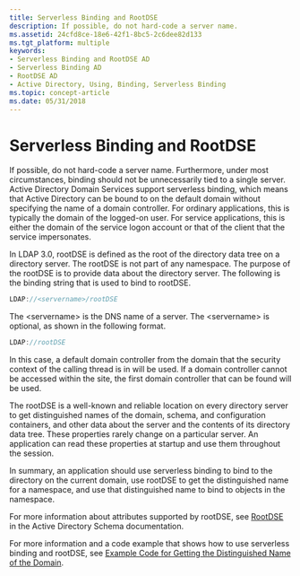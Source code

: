 ```yaml
---
title: Serverless Binding and RootDSE
description: If possible, do not hard-code a server name.
ms.assetid: 24cfd8ce-18e6-42f1-8bc5-2c6dee82d133
ms.tgt_platform: multiple
keywords:
- Serverless Binding and RootDSE AD
- Serverless Binding AD
- RootDSE AD
- Active Directory, Using, Binding, Serverless Binding
ms.topic: concept-article
ms.date: 05/31/2018
---
```


# Serverless Binding and RootDSE

If possible, do not hard-code a server name. Furthermore, under most circumstances, binding should not be unnecessarily tied to a single server. Active Directory Domain Services support serverless binding, which means that Active Directory can be bound to on the default domain without specifying the name of a domain controller. For ordinary applications, this is typically the domain of the logged-on user. For service applications, this is either the domain of the service logon account or that of the client that the service impersonates.

In LDAP 3.0, rootDSE is defined as the root of the directory data tree on a directory server. The rootDSE is not part of any namespace. The purpose of the rootDSE is to provide data about the directory server. The following is the binding string that is used to bind to rootDSE.


```C++
LDAP://<servername>/rootDSE
```



The &lt;servername&gt; is the DNS name of a server. The &lt;servername&gt; is optional, as shown in the following format.


```C++
LDAP://rootDSE
```



In this case, a default domain controller from the domain that the security context of the calling thread is in will be used. If a domain controller cannot be accessed within the site, the first domain controller that can be found will be used.

The rootDSE is a well-known and reliable location on every directory server to get distinguished names of the domain, schema, and configuration containers, and other data about the server and the contents of its directory data tree. These properties rarely change on a particular server. An application can read these properties at startup and use them throughout the session.

In summary, an application should use serverless binding to bind to the directory on the current domain, use rootDSE to get the distinguished name for a namespace, and use that distinguished name to bind to objects in the namespace.

For more information about attributes supported by rootDSE, see [RootDSE](/windows/desktop/ADSchema/rootdse) in the Active Directory Schema documentation.

For more information and a code example that shows how to use serverless binding and rootDSE, see [Example Code for Getting the Distinguished Name of the Domain](example-code-for-getting-the-distinguished-name-of-the-domain.md).

 

 
